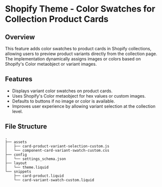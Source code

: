 # Shopify Theme - Color Swatches for Collection Product Cards


## Overview

This feature adds color swatches to product cards in Shopify collections, allowing users to preview product variants directly from the collection page. The implementation dynamically assigns images or colors based on Shopify's Color metaobject or variant images.


## Features

* Displays variant color swatches on product cards.
* Uses Shopify's Color metaobject for hex values or custom images.
* Defaults to buttons if no image or color is available.
* Improves user experience by allowing variant selection at the collection level.


## File Structure

```
.
├── assets
│   ├── card-product-variant-selection-custom.js
│   └── component-card-variant-swatch-custom.css
├── config
│   └── settings_schema.json
├── layout
│   └── theme.liquid
└── snippets
    ├── card-product.liquid
    └── card-variant-swatch-custom.liquid
```

